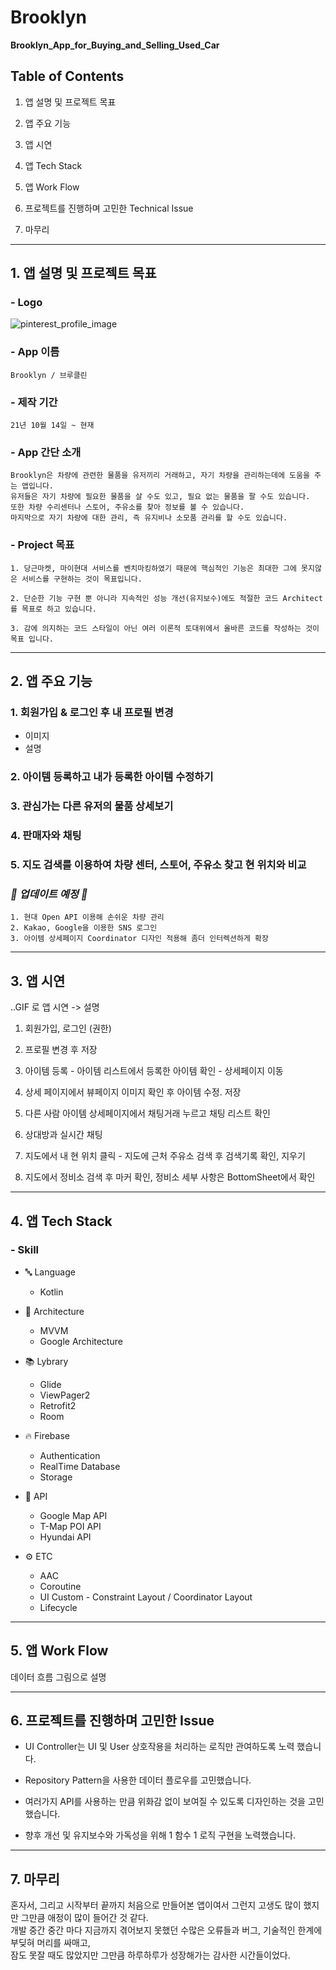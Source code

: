 # Brooklyn
****Brooklyn_App_for_Buying_and_Selling_Used_Car****

## Table of Contents

1. 앱 설명 및 프로젝트 목표

2. 앱 주요 기능
3. 앱 시연
4. 앱 Tech Stack
5. 앱 Work Flow
6. 프로젝트를 진행하며 고민한 Technical Issue
7. 마무리

----------------------

## 1. 앱 설명 및 프로젝트 목표

### - ****Logo**** 

![pinterest_profile_image](https://user-images.githubusercontent.com/86999791/138602147-926bb76b-ffc5-4008-8646-e1194445057d.png)


### - ****App 이름**** 
    Brooklyn / 브루클린

### - ****제작 기간**** 
    21년 10월 14일 ~ 현재

### - ****App 간단 소개**** 
    Brooklyn은 차량에 관련한 물품을 유저끼리 거래하고, 자기 차량을 관리하는데에 도움을 주는 앱입니다.   
    유저들은 자기 차량에 필요한 물품을 살 수도 있고, 필요 없는 물품을 팔 수도 있습니다.
    또한 차량 수리센터나 스토어, 주유소를 찾아 정보를 볼 수 있습니다.   
    마지막으로 자기 차량에 대한 관리, 즉 유지비나 소모품 관리를 할 수도 있습니다.

### - ****Project 목표**** 
    1. 당근마켓, 마이현대 서비스를 벤치마킹하였기 때문에 핵심적인 기능은 최대한 그에 못지않은 서비스를 구현하는 것이 목표입니다.   

    2. 단순한 기능 구현 뿐 아니라 지속적인 성능 개선(유지보수)에도 적절한 코드 Architect를 목표로 하고 있습니다.

    3. 감에 의지하는 코드 스타일이 아닌 여러 이론적 토대위에서 올바른 코드를 작성하는 것이 목표 입니다.
    

    
--------------------

## 2. 앱 주요 기능

### ****1. 회원가입 & 로그인 후 내 프로필 변경**** 
- 이미지
- 설명

### ****2. 아이템 등록하고 내가 등록한 아이템 수정하기**** 

### ****3. 관심가는 다른 유저의 물품 상세보기****

### ****4. 판매자와 채팅****    

### ****5. 지도 검색를 이용하여 차량 센터, 스토어, 주유소 찾고 현 위치와 비교****

### ***🔨 업데이트 예정 🔨***

    1. 현대 Open API 이용해 손쉬운 차량 관리
    2. Kakao, Google을 이용한 SNS 로그인
    3. 아이템 상세페이지 Coordinator 디자인 적용해 좀더 인터렉션하게 확장

-------------------------

## 3. 앱 시연

..GIF 로 앱 시연 -> 설명

1. 회원가입, 로그인 (권한)

2. 프로필 변경 후 저장

3. 아이템 등록 - 아이템 리스트에서 등록한 아이템 확인 - 상세페이지 이동

4. 상세 페이지에서 뷰페이지 이미지 확인 후 아이템 수정. 저장

5. 다른 사람 아이템 상세페이지에서 채팅거래 누르고 채팅 리스트 확인

6. 상대방과 실시간 채팅

7. 지도에서 내 현 위치 클릭 - 지도에 근처 주유소 검색 후 검색기록 확인, 지우기

8. 지도에서 정비소 검색 후 마커 확인, 정비소 세부 사항은 BottomSheet에서 확인


---------------------

## 4. 앱 Tech Stack

### ****- Skill****

- 🔤 Language
    - Kotlin
        
- 🏢 Architecture
    - MVVM
    - Google Architecture

- 📚 Lybrary
    - Glide
    - ViewPager2
    - Retrofit2
    - Room

- 🔥 Firebase
    - Authentication
    - RealTime Database
    - Storage

- 💾 API
    - Google Map API
    - T-Map POI API
    - Hyundai API

- ⚙️ ETC
    - AAC
    - Coroutine
    - UI Custom - Constraint Layout / Coordinator Layout
    - Lifecycle

-------------------

## 5. 앱 Work Flow

데이터 흐름 그림으로 설명

-----------------------

## 6. 프로젝트를 진행하며 고민한 Issue

- UI Controller는 UI 및 User 상호작용을 처리하는 로직만 관여하도록 노력 했습니다.   

- Repository Pattern을 사용한 데이터 플로우를 고민했습니다.   
- 여러가지 API를 사용하는 만큼 위화감 없이 보여질 수 있도록 디자인하는 것을 고민했습니다.
- 향후 개선 및 유지보수와 가독성을 위해 1 함수 1 로직 구현을 노력했습니다.


---------------------

## 7. 마무리

혼자서, 그리고 시작부터 끝까지 처음으로 만들어본 앱이여서 그런지 고생도 많이 했지만 그만큼 애정이 많이 들어간 것 같다.      
개발 중간 중간 마다 지금까지 겪어보지 못했던 수많은 오류들과 버그, 기술적인 한계에 부딪혀 머리를 싸매고,        
잠도 못잘 때도 많았지만 그만큼 하루하루가 성장해가는 감사한 시간들이었다.
